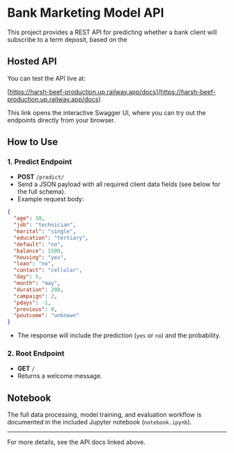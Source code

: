 # Bank Marketing Model API

This project provides a REST API for predicting whether a bank client will subscribe to a term deposit, based on the 

## Hosted API

You can test the API live at:

[https://harsh-beef-production.up.railway.app/docs](https://harsh-beef-production.up.railway.app/docs)

This link opens the interactive Swagger UI, where you can try out the endpoints directly from your browser.

## How to Use

### 1. Predict Endpoint

- **POST** `/predict/`
- Send a JSON payload with all required client data fields (see below for the full schema).
- Example request body:

```json
{
  "age": 30,
  "job": "technician",
  "marital": "single",
  "education": "tertiary",
  "default": "no",
  "balance": 1500,
  "housing": "yes",
  "loan": "no",
  "contact": "cellular",
  "day": 5,
  "month": "may",
  "duration": 200,
  "campaign": 2,
  "pdays": -1,
  "previous": 0,
  "poutcome": "unknown"
}

```

- The response will include the prediction (`yes` or `no`) and the probability.

### 2. Root Endpoint

- **GET** `/`
- Returns a welcome message.

## Notebook

The full data processing, model training, and evaluation workflow is documented in the included Jupyter notebook (`notebook.ipynb`).

---

For more details, see the API docs linked above.

